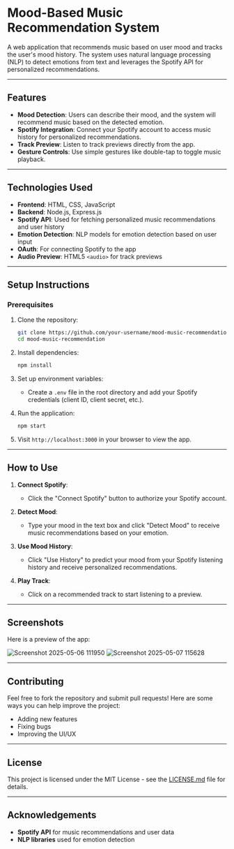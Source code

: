 # Mood-Based Music Recommendation System

A web application that recommends music based on user mood and tracks the user's mood history. The system uses natural language processing (NLP) to detect emotions from text and leverages the Spotify API for personalized recommendations. 

---

## Features

- **Mood Detection**: Users can describe their mood, and the system will recommend music based on the detected emotion.
- **Spotify Integration**: Connect your Spotify account to access music history for personalized recommendations.
- **Track Preview**: Listen to track previews directly from the app.
- **Gesture Controls**: Use simple gestures like double-tap to toggle music playback.

---

## Technologies Used

- **Frontend**: HTML, CSS, JavaScript
- **Backend**: Node.js, Express.js
- **Spotify API**: Used for fetching personalized music recommendations and user history
- **Emotion Detection**: NLP models for emotion detection based on user input
- **OAuth**: For connecting Spotify to the app
- **Audio Preview**: HTML5 `<audio>` for track previews

---

## Setup Instructions

### Prerequisites

1. Clone the repository:
    ```bash
    git clone https://github.com/your-username/mood-music-recommendation.git
    cd mood-music-recommendation
    ```

2. Install dependencies:
    ```bash
    npm install
    ```

3. Set up environment variables:
    - Create a `.env` file in the root directory and add your Spotify credentials (client ID, client secret, etc.).

4. Run the application:
    ```bash
    npm start
    ```

5. Visit `http://localhost:3000` in your browser to view the app.

---

## How to Use

1. **Connect Spotify**:
   - Click the "Connect Spotify" button to authorize your Spotify account.
   
2. **Detect Mood**:
   - Type your mood in the text box and click "Detect Mood" to receive music recommendations based on your emotion.

3. **Use Mood History**:
   - Click "Use History" to predict your mood from your Spotify listening history and receive personalized recommendations.

4. **Play Track**:
   - Click on a recommended track to start listening to a preview.

---

## Screenshots

Here is a preview of the app:

![Screenshot 2025-05-06 111950](https://github.com/user-attachments/assets/dc553a2d-1976-4dd1-828a-b02831429570)
![Screenshot 2025-05-07 115628](https://github.com/user-attachments/assets/8d8e96ca-e97a-4870-a58b-b2aead1a0cdd)


---

## Contributing

Feel free to fork the repository and submit pull requests! Here are some ways you can help improve the project:

- Adding new features
- Fixing bugs
- Improving the UI/UX

---

## License

This project is licensed under the MIT License - see the [LICENSE.md](LICENSE.md) file for details.

---

## Acknowledgements

- **Spotify API** for music recommendations and user data
- **NLP libraries** used for emotion detection
